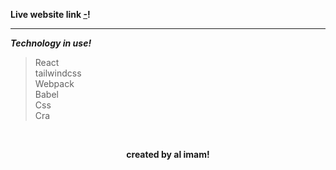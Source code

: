 **Live website link <ins>[-](https://al-imam-?/)</ins>!**

<hr>

**_Technology in use!_**

> React <br>
> tailwindcss <br>
> Webpack <br>
> Babel <br>
> Css <br>
> Cra <br>

<br>

**<p align="center">created by al imam!</p>**
